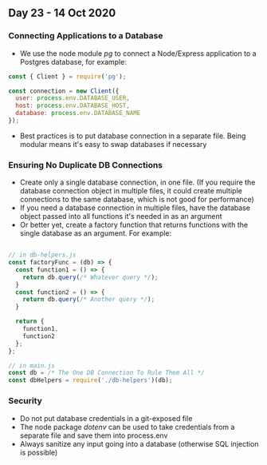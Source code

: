 ## Day 23 - 14 Oct 2020

### Connecting Applications to a Database

* We use the node module *pg* to connect a Node/Express application to a Postgres database, for example:

```javascript
const { Client } = require('pg');

const connection = new Client({
  user: process.env.DATABASE_USER,
  host: process.env.DATABASE_HOST,
  database: process.env.DATABASE_NAME
});
```

* Best practices is to put database connection in a separate file. Being modular means it's easy to swap databases if necessary

### Ensuring No Duplicate DB Connections

* Create only a single database connection, in one file. (If you require the database connection object in multiple files, it could create multiple connections to the same database, which is not good for performance)
* If you need a database connection in multiple files, have the database object passed into all functions it's needed in as an argument
* Or better yet, create a factory function that returns functions with the single database as an argument. For example:

``` javascript

// in db-helpers.js 
const factoryFunc = (db) => {
  const function1 = () => {
    return db.query(/* Whatever query */);
  }
  const function2 = () => {
    return db.query(/* Another query */);
  }

  return {
    function1, 
    function2
  };
};

// in main.js
const db = /* The One DB Connection To Rule Them All */
const dbHelpers = require('./db-helpers')(db);
```

### Security

* Do not put database credentials in a git-exposed file
* The node package *dotenv* can be used to take credentials from a separate file and save them into process.env
* Always sanitize any input going into a database (otherwise SQL injection is possible)
